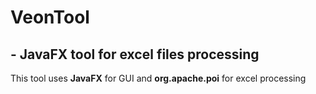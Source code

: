 # VeonTool
## - JavaFX tool for excel files processing
This tool uses **JavaFX** for GUI and **org.apache.poi** for excel processing

